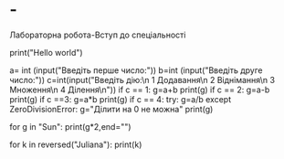 # -
Лабораторна робота-Вступ до спеціальності

print("Hello world")

a= int (input("Введіть перше число:"))
b=int (input("Введіть друге число:"))
c=int(input("Введіть дію:\n 1 Додавання\n 2 Віднімання\n 3 Множення\n 4 Ділення\n"))
if c == 1:
    g=a+b
    print(g)
if c == 2:
    g=a-b
    print(g)
if c ==3:
    g=a*b
    print(g)
if c == 4:
    try:
     g=a/b
    except ZeroDivisionError:
     g="Ділити на 0 не можна"
     print(g)


for g in "Sun":
    print(g*2,end="")


for k in reversed("Juliana"):
    print(k)






